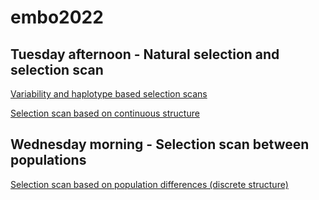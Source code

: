 # embo2022

## Tuesday afternoon - Natural selection and selection scan 
[Variability and haplotype based selection scans](selectionScan.md)

[Selection scan based on continuous structure](scanPCA.md)

## Wednesday morning - Selection scan between populations
[Selection scan based on population differences (discrete structure)](popDifScanShort.md)



